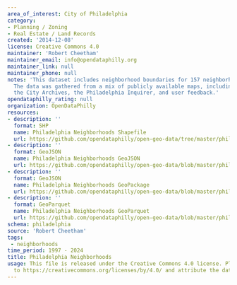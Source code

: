 ```yaml
---
area_of_interest: City of Philadelphia
category:
- Planning / Zoning
- Real Estate / Land Records
created: '2014-12-08'
license: Creative Commons 4.0
maintainer: 'Robert Cheetham'
maintainer_email: info@opendataphilly.org
maintainer_link: null
maintainer_phone: null
notes: 'This dataset includes neighborhood boundaries for 157 neighborhoods in Philadelphia.
  The data was gathered from a mix of publicly available maps, including from the City of Philadelphia,
  the City Archives, the Philadelphia Inquirer, and user feedback.'
opendataphilly_rating: null
organization: OpenDataPhilly
resources:
- description: ''
  format: SHP
  name: Philadelphia Neighborhoods Shapefile
  url: https://github.com/opendataphilly/open-geo-data/tree/master/philadelphia-neighborhoods/philadelphia-neighborhood.zip
- description: ''
  format: GeoJSON
  name: Philadelphia Neighborhoods GeoJSON
  url: https://github.com/opendataphilly/open-geo-data/blob/master/philadelphia-neighborhoods/philadelphia-neighborhoods.geojson
- description: ''
  format: GeoJSON
  name: Philadelphia Neighborhoods GeoPackage
  url: https://github.com/opendataphilly/open-geo-data/blob/master/philadelphia-neighborhoods/philadelphia-neighborhoods.gpkg
- description: ''
  format: GeoParquet
  name: Philadelphia Neighborhoods GeoParquet
  url: https://github.com/opendataphilly/open-geo-data/blob/master/philadelphia-neighborhoods/philadelphia-neighborhoods.parquet
schema: philadelphia
source: 'Robert Cheetham'
tags: 
 - neighborhoods
time_period: 1997 - 2024
title: Philadelphia Neighborhoods
usage: This file is released under the Creative Commons 4.0 license. Please refer
  to https://creativecommons.org/licenses/by/4.0/ and attribute the data to Robert Cheetham
---
```

